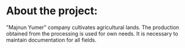 # About the project:

"Majnun Yumer" company cultivates agricultural lands. The production obtained from the processing is used for own needs. It is necessary to maintain documentation for all fields.
